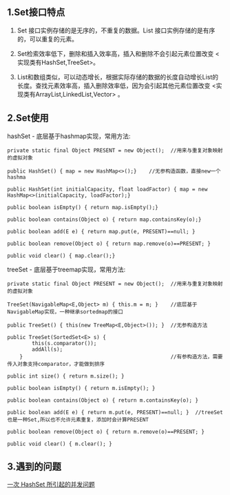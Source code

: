 ## 1.Set接口特点
1. Set 接口实例存储的是无序的，不重复的数据。List 接口实例存储的是有序的，可以重复的元素。

2. Set检索效率低下，删除和插入效率高，插入和删除不会引起元素位置改变 <实现类有HashSet,TreeSet>。

3. List和数组类似，可以动态增长，根据实际存储的数据的长度自动增长List的长度。查找元素效率高，插入删除效率低，因为会引起其他元素位置改变 <实现类有ArrayList,LinkedList,Vector> 。  

## 2.Set使用

hashSet - 底层基于hashmap实现，常用方法:
```text
private static final Object PRESENT = new Object();  //用来与重复对象映射的虚拟对象

public HashSet() { map = new HashMap<>();}    //无参构造函数，直接new一个hashma

public HashSet(int initialCapacity, float loadFactor) { map = new HashMap<>(initialCapacity, loadFactor);}

public boolean isEmpty() { return map.isEmpty();}

public boolean contains(Object o) { return map.containsKey(o);}

public boolean add(E e) { return map.put(e, PRESENT)==null; }

public boolean remove(Object o) { return map.remove(o)==PRESENT; }

public void clear() { map.clear();}
```
treeSet - 底层基于treemap实现，常用方法:
```text
private static final Object PRESENT = new Object();  //用来与重复对象映射的虚拟对象

TreeSet(NavigableMap<E,Object> m) { this.m = m; }    //底层基于NavigableMap实现，一种继承sortedmap的接口

public TreeSet() { this(new TreeMap<E,Object>()); }  //无参构造方法

public TreeSet(SortedSet<E> s) {
        this(s.comparator());
        addAll(s);
    }                                                //有参构造方法，需要传入对象支持comparator，才能做到排序

public int size() { return m.size(); }

public boolean isEmpty() { return m.isEmpty(); }

public boolean contains(Object o) { return m.containsKey(o); }

public boolean add(E e) { return m.put(e, PRESENT)==null; }  //treeSet也是一种Set,所以也不允许元素重复，添加时会计算PRESENT

public boolean remove(Object o) { return m.remove(o)==PRESENT; }

public void clear() { m.clear(); }
```


## 3.遇到的问题
[一次 HashSet 所引起的并发问题](https://crossoverjie.top/2018/11/08/java-senior/JVM-concurrent-HashSet-problem/)